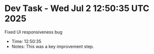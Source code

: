 # Dev Task - Wed Jul  2 12:50:35 UTC 2025
Fixed UI responsiveness bug
- Time: 12:50:35
- Notes: This was a key improvement step.

